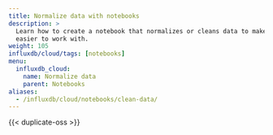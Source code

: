 ```yaml
---
title: Normalize data with notebooks
description: >  
  Learn how to create a notebook that normalizes or cleans data to make it
  easier to work with.
weight: 105
influxdb/cloud/tags: [notebooks]
menu:
  influxdb_cloud:
    name: Normalize data
    parent: Notebooks
aliases:
  - /influxdb/cloud/notebooks/clean-data/
---
```


{{< duplicate-oss >}}

